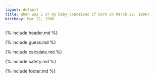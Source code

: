 ```yaml
---
layout: default
title: When was I or my baby conceived if born on March 22, 1906?
birthday: Mar 22, 1906
---
```


{% include header.md %}

{% include guess.md %}

{% include calculate.md %}

{% include safety.md %}

{% include footer.md %}



